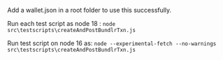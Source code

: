 Add a wallet.json in a root folder to use this successfully.

Run each test script as node 18 : `node src\testscripts\createAndPostBundlrTxn.js`

Run test script on node 16 as: `node --experimental-fetch --no-warnings src\testscripts\createAndPostBundlrTxn.js`
